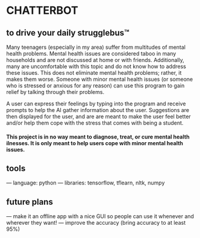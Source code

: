 # CHATTERBOT
## to drive your daily strugglebus™

Many teenagers (especially in my area) suffer from multitudes of mental health problems. Mental health issues are considered taboo in many households and are not discussed at home or with friends. Additionally, many are uncomfortable with this topic and do not know how to address these issues. This does not eliminate mental health problems; rather, it makes them worse. Someone with minor mental health issues (or someone who is stressed or anxious for any reason) can use this program to gain relief by talking through their problems. 

A user can express their feelings by typing into the program and receive prompts to help the AI gather information about the user. Suggestions are then displayed for the user, and are are meant to make the user feel better and/or help them cope with the stress that comes with being a student. 

#### This project is in no way meant to diagnose, treat, or cure mental health ilnesses. It is only meant to help users cope with minor mental health issues. 

## tools
— language: python
— libraries: tensorflow, tflearn, nltk, numpy

## future plans
— make it an offline app with a nice GUI so people can use it whenever and wherever they want!
— improve the accuracy (bring accuracy to at least 95%)
